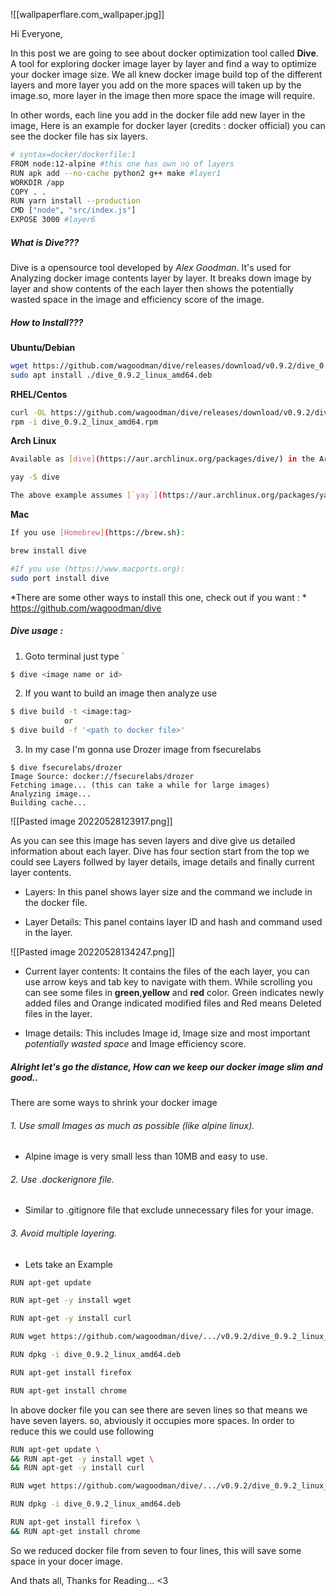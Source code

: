 ![[wallpaperflare.com_wallpaper.jpg]]

Hi Everyone,

In this post we are going to see about docker optimization tool called **Dive**.  A tool for exploring docker image layer by layer and find a way to optimize your docker image size. We all knew docker image build top of the different layers and more layer you add on the more spaces will taken up by the image.so, more layer in the image then more space the image will require.

In other words, each line you add in the docker file add new layer in the image, Here is an example for docker layer (credits : docker official)  you can see the docker file has six layers.

```bash
# syntax=docker/dockerfile:1
FROM node:12-alpine #this one has own no of layers
RUN apk add --no-cache python2 g++ make #layer1
WORKDIR /app
COPY . .
RUN yarn install --production
CMD ["node", "src/index.js"]
EXPOSE 3000 #layer6
```

##### What is Dive???
Dive is a opensource tool developed by *Alex Goodman*. It's used for Analyzing docker image contents layer by layer. It breaks down image by layer and show contents of the each layer then shows the potentially wasted space in the image and efficiency score of the image.

##### How to Install???
**Ubuntu/Debian**

```bash
wget https://github.com/wagoodman/dive/releases/download/v0.9.2/dive_0.9.2_linux_amd64.deb
sudo apt install ./dive_0.9.2_linux_amd64.deb
```
**RHEL/Centos**
```bash
curl -OL https://github.com/wagoodman/dive/releases/download/v0.9.2/dive_0.9.2_linux_amd64.rpm
rpm -i dive_0.9.2_linux_amd64.rpm
```
**Arch Linux**
```bash
Available as [dive](https://aur.archlinux.org/packages/dive/) in the Arch User Repository (AUR).

yay -S dive

The above example assumes [`yay`](https://aur.archlinux.org/packages/yay/) as the tool for installing AUR packages.
```
**Mac**
```bash
If you use [Homebrew](https://brew.sh):

brew install dive

#If you use (https://www.macports.org):
sudo port install dive
```

*There are some other ways to install this one, check out if you want : *
https://github.com/wagoodman/dive

##### Dive usage :
1. Goto terminal just type `
```bash 
$ dive <image name or id>
```

2. If you want to build an image then analyze use 
```bash
$ dive build -t <image:tag>
			or
$ dive build -f '<path to docker file>'
```

3. In my case I'm gonna use Drozer image from fsecurelabs
```shell
$ dive fsecurelabs/drozer                                                       
Image Source: docker://fsecurelabs/drozer
Fetching image... (this can take a while for large images)
Analyzing image...
Building cache...
```

![[Pasted image 20220528123917.png]]

As you can see this image has seven layers and dive give us detailed information about each layer. Dive has four section start from the top we could see Layers follwed by layer details, image details and finally current layer contents.
- Layers: In this panel shows layer size and the command we include in the docker file.

- Layer Details: This panel contains layer ID and hash and command used in the layer.

![[Pasted image 20220528134247.png]]

- Current layer contents: It contains the files of the each layer, you can use arrow keys and tab key to navigate with them. While scrolling you can see some files in **green**,**yellow** and **red** color. Green indicates newly added files and Orange indicated modified files and Red means Deleted files in the layer.

-   Image details: This includes Image id, Image size and most important *potentially wasted space* and Image efficiency score.

##### Alright let's go the distance, How can we keep our docker image slim and good..
There are some ways to shrink your docker image
###### 1. Use small Images as much as possible (like alpine linux).
- Alpine image is very small less than 10MB and easy to use.

###### 2. Use .dockerignore file.
- Similar to .gitignore file that exclude unnecessary files for your image.

###### 3. Avoid multiple layering.
- Lets take an Example

```bash
RUN apt-get update

RUN apt-get -y install wget

RUN apt-get -y install curl

RUN wget https://github.com/wagoodman/dive/.../v0.9.2/dive_0.9.2_linux_amd64.deb

RUN dpkg -i dive_0.9.2_linux_amd64.deb

RUN apt-get install firefox

RUN apt-get install chrome
```

In above docker file you can see there are seven lines so that means we have seven layers. so, abviously it occupies more spaces. In order to reduce this we could use following

```bash
RUN apt-get update \
&& RUN apt-get -y install wget \
&& RUN apt-get -y install curl

RUN wget https://github.com/wagoodman/dive/.../v0.9.2/dive_0.9.2_linux_amd64.deb

RUN dpkg -i dive_0.9.2_linux_amd64.deb

RUN apt-get install firefox \
&& RUN apt-get install chrome
```

So we reduced docker file from seven to four lines, this will save some space in your docer image.

And thats all, Thanks for Reading... <3